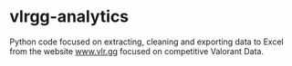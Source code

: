# vlrgg-analytics
Python code focused on extracting, cleaning and exporting data to Excel from the website www.vlr.gg focused on competitive Valorant Data.
